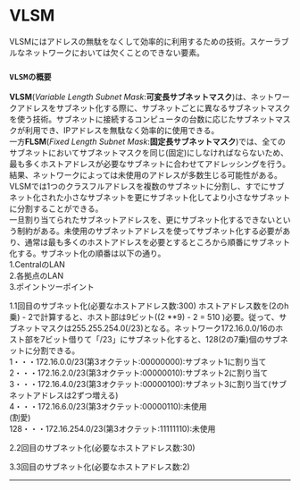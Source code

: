 # VLSM
VLSMにはアドレスの無駄をなくして効率的に利用するための技術。スケーラブルなネットワークにおいては欠くことのできない要素。

### `VLSMの概要`
**VLSM**(*Variable Length Subnet Mask*:**可変長サブネットマスク**)は、ネットワークアドレスをサブネット化する際に、サブネットごとに異なるサブネットマスクを使う技術。サブネットに接続するコンピュータの台数に応じたサブネットマスクが利用でき、IPアドレスを無駄なく効率的に使用できる。  
一方**FLSM**(*Fixed Length Subnet Mask*:**固定長サブネットマスク**)では、全てのサブネットにおいてサブネットマスクを同じ(固定)にしなければならないため、最も多くホストアドレスが必要なサブネットに合わせてアドレッシングを行う。結果、ネットワークによっては未使用のアドレスが多数生じる可能性がある。  
VLSMでは1つのクラスフルアドレスを複数のサブネットに分割し、すでにサブネット化された小さなサブネットを更にサブネット化してより小さなサブネットに分割することができる。  
一旦割り当てられたサブネットアドレスを、更にサブネット化するできないという制約がある。未使用のサブネットアドレスを使ってサブネット化する必要があり、通常は最も多くのホストアドレスを必要とするところから順番にサブネット化する。サブネット化の順番は以下の通り。  
1.CentralのLAN  
2.各拠点のLAN  
3.ポイントツーポイント

1.1回目のサブネット化(必要なホストアドレス数:300)
ホストアドレス数を(2のh乗) - 2で計算すると、ホスト部は9ビット((2 **9) - 2 = 510 )必要。従って、サブネットマスクは255.255.254.0(/23)となる。ネットワーク172.16.0.0/16のホスト部を7ビット借りて「/23」にサブネット化すると、128(2の7乗)個のサブネットに分割できる。  
1・・・172.16.0.0/23(第3オクテット:00000000):サブネット1に割り当て  
2・・・172.16.2.0/23(第3オクテット:00000010):サブネット2に割り当て  
3・・・172.16.4.0/23(第3オクテット:00000100):サブネット3に割り当て(サブネットアドレスは2ずつ増える)  
4・・・172.16.6.0/23(第3オクテット:00000110):未使用  
(割愛)  
128・・・172.16.254.0/23(第3オクテット:11111110):未使用  


2.2回目のサブネット化(必要なホストアドレス数:30)


3.3回目のサブネット化(必要なホストアドレス数:2)


---
